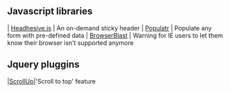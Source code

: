 ## Javascript libraries
| [Headhesive.js](https://markgoodyear.com/labs/headhesive/) | An on-demand sticky header
| [Populatr](https://markgoodyear.com/labs/populatr/) | Populate any form with pre-defined data
| [BrowserBlast](https://markgoodyear.com/2013/02/browserblast-2-relaunch/) | Warning for IE users to let them know their browser isn’t supported anymore


## Jquery pluggins
|[ScrollUp](https://markgoodyear.com/labs/scrollup/)|'Scroll to top' feature
